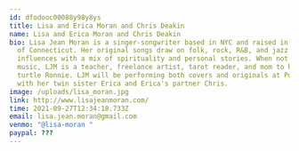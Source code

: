 ```yaml
---
id: dfodooc00088y98y8ys
title: Lisa and Erica Moran and Chris Deakin
name: Lisa and Erica Moran and Chris Deakin
bio: Lisa Jean Moran is a singer-songwriter based in NYC and raised in the woods
  of Connecticut. Her original songs draw on folk, rock, R&B, and jazz
  influences with a mix of spirituality and personal stories. When not making
  music, LJM is a teacher, freelance artist, tarot reader, and mom to her pet
  turtle Ronnie. LJM will be performing both covers and originals at Porchfest
  with her twin sister Erica and Erica's partner Chris. 
image: /uploads/lisa_moran.jpg
link: http://www.lisajeanmoran.com/
time: 2021-09-27T12:34:18.733Z
email: lisa.jean.moran@gmail.com
venmo: "@lisa-moran "
paypal: ???
---
```

